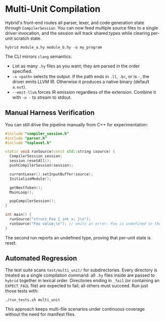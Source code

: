 # Multi-Unit Compilation

Hybrid's front-end routes all parser, lexer, and code generation state through
`CompilerSession`. You can now feed multiple source files to a single driver
invocation, and the session will track shared types while clearing per-unit
scratch state.

```
hybrid module_a.hy module_b.hy -o my_program
```

The CLI mirrors `clang` semantics:

- List as many `.hy` files as you want; they are parsed in the order specified.
- `-o <path>` selects the output. If the path ends in `.ll`, `.bc`, or is `-`,
  the driver emits LLVM IR. Otherwise it produces a native binary (default
  `a.out`).
- `--emit-llvm` forces IR emission regardless of the extension. Combine it with
  `-o -` to stream to stdout.

## Manual Harness Verification

You can still drive the pipeline manually from C++ for experimentation:

```cpp
#include "compiler_session.h"
#include "parser.h"
#include "toplevel.h"

static void runSource(const std::string &source) {
  CompilerSession session;
  session.resetAll();
  pushCompilerSession(session);

  currentLexer().setInputBuffer(source);
  InitializeModule();

  getNextToken();
  MainLoop();

  popCompilerSession();
}

int main() {
  runSource("struct Foo { int x; }\n");
  runSource("Foo value;\n"); // emits an error: Foo is undefined in the second unit
}
```

The second run reports an undefined type, proving that per-unit state is reset.

## Automated Regression

The test suite scans `test/multi_unit/` for subdirectories. Every directory is
treated as a single compilation command: all `.hy` files inside are passed to
`hybrid` together in lexical order. Directories ending in `_fail` (or containing
an `EXPECT_FAIL` file) are expected to fail; all others must succeed. Run just
those tests with:

```
./run_tests.sh multi_unit
```

This approach keeps multi-file scenarios under continuous coverage without the
need for manifest files.
